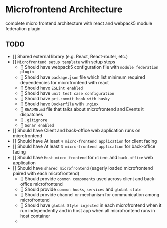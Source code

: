 # Microfrontend Architecture
complete micro frontend architecture with react and webpack5 module federation plugin   


## TODO
- [] Shared external library (e.g. React, React-router, etc.)
- [] `Microfrontend setup template` with setup steps
  - [] Should have webpack5 configuration file with `module federation plugin`
  - [] Should have `package.json` file which list minimum required dependencies for microfrontend with react
  - [] Should have `ESLint enabled`
  - [] Should have `unit test case configuration`
  - [] Should have `pri-commit hook with husky`
  - [] Should have `Dockerfile` with `.nginx`
  - [] `README.md` file that talks about microfrontend and Events it dispatches
  - [] `.gitignore`
  - [] `Sonar enabled`
- [] Should have Client and back-office web application runs on microfrontend
- [] Should have At least `4 micro-frontend application` for client facing
- [] Should have At least `3 micro-frontend application` for back-office facing
- [] Should have `Host micro frontend` for `client` and `back-office` web application
- [] Should have `shared microfrontend` (eagerly loaded microfrontend paired with each microfrontend)
  - [] Should provide `common components` used across client and back-office microfrontend
  - [] Should provide `common hooks`, `services` and `global state`
  - [] Should provide channel or mechanism for communication among microfrontend 
  - [] Should have `global Style injected` in each microfrontend when it run independently and in host app when all microfrontend runs in host container
  - 